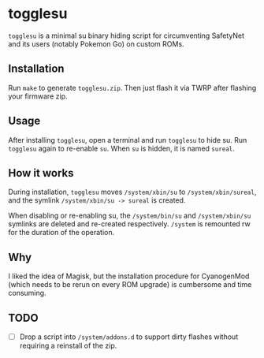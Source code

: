 togglesu
==========

`togglesu` is a minimal su binary hiding script for circumventing SafetyNet and
its users (notably Pokemon Go) on custom ROMs.


Installation
------------

Run `make` to generate `togglesu.zip`. Then just flash it via TWRP after
flashing your firmware zip.


Usage
-----

After installing `togglesu`, open a terminal and run `togglesu` to hide su. Run
`togglesu` again to re-enable `su`. When `su` is hidden, it is named `sureal`.


How it works
------------

During installation, `togglesu` moves `/system/xbin/su` to
`/system/xbin/sureal`, and the symlink `/system/xbin/su -> sureal` is created.

When disabling or re-enabling su, the `/system/bin/su` and `/system/xbin/su`
symlinks are deleted and re-created respectively. `/system` is remounted rw for
the duration of the operation.

Why
---

I liked the idea of Magisk, but the installation procedure for CyanogenMod
(which needs to be rerun on every ROM upgrade) is cumbersome and time consuming.

TODO
----

 - [ ] Drop a script into `/system/addons.d` to support dirty flashes without
   requiring a reinstall of the zip.
